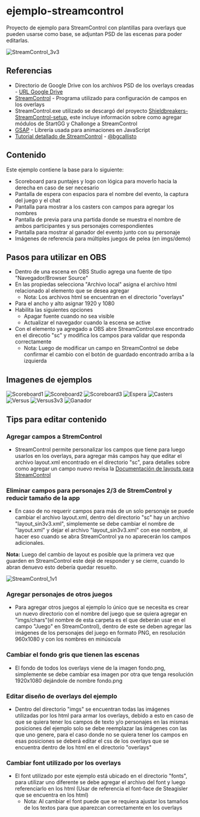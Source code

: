 
# ejemplo-streamcontrol

Proyecto de ejemplo para StreamControl con plantillas para overlays que pueden usarse como base, se adjuntan PSD de las escenas para poder editarlas.

![StreamControl_3v3](https://i.imgur.com/vStuQSb.png)

## Referencias

- Directorio de Google Drive con los archivos PSD de los overlays creadas - [URL Google Drive](https://drive.google.com/drive/folders/1zCaCSO4HQP1T-pTdoRBYa790vfsSNNEw?usp=sharing)
- [StreamControl](https://farpnut.net/streamcontrol/) - Programa utilizado para configuración de campos en los overlays
- StreamControl.exe utilizado se descargó del proyecto [Shieldbreakers-StreamControl-setup](https://github.com/MiggL/Shieldbreakers-StreamControl-setup/), este incluye información sobre como agregar módulos de StartGG y Challonge a StreamControl
- [GSAP](https://gsap.com/docs/v3/) - Librería usada para animaciones en JavaScript
- [Tutorial detallado de StreamControl](https://www.youtube.com/watch?v=qqyFknxaVWo) - [@bgcallisto](https://twitter.com/BGCallisto)

## Contenido

Este ejemplo contiene la base para lo siguiente:

- Scoreboard para puntajes y logo con lógica para moverlo hacia la derecha en caso de ser necesario
- Pantalla de espera con espacios para el nombre del evento, la captura del juego y el chat
- Pantalla para mostrar a los casters con campos para agregar los nombres
- Pantalla de previa para una partida donde se muestra el nombre de ambos participantes y sus personajes correspondientes
- Pantalla para mostrar al ganador del evento junto con su personaje
- Imágenes de referencia para múltiples juegos de pelea (en imgs/demo)

## Pasos para utilizar en OBS

- Dentro de una escena en OBS Studio agrega una fuente de tipo "Navegador/Browser Source"
- En las propiedas selecciona "Archivo local" asigna el archivo html relacionado al elemento que se desea agregar
	- Nota: Los archivos html se encuentran en el directorio "overlays"
- Para el ancho y alto asignar 1920 y 1080
- Habilita las siguientes opciones
	- Apagar fuente cuando no sea visible
	- Actualizar el navegador cuando la escena se active
- Con el elemento ya agregado a OBS abre StreamControl.exe encontrado en el direcotio "sc" y modifica los campos para validar que responda correctamente
	- Nota: Luego de modificar un campo en StreamControl se debe confirmar el cambio con el botón de guardado encontrado arriba a la izquierda

## Imagenes de ejemplos

![Scoreboard1](https://i.imgur.com/NGQU6i6.png)
![Scoreboard2](https://i.imgur.com/X04jlRa.png)
![Scoreboard3](https://i.imgur.com/keyQIVq.png)
![Espera](https://i.imgur.com/4iJ0EAd.png)
![Casters](https://i.imgur.com/KizTP6e.png)
![Versus](https://i.imgur.com/RV1OrwD.png)
![Versus3v3](https://i.imgur.com/ZGnEwTv.png)
![Ganador](https://i.imgur.com/omOq0VS.png)

## Tips para editar contenido

### Agregar campos a StremControl

- StreamControl permite personalizar los campos que tiene para luego usarlos en los overlays, para agregar más campos hay que editar el archivo layout.xml encontrado en el directorio "sc", para detalles sobre como agregar un campo nuevo revisa la [Documentación de layouts para StreamControl](https://farpnut.net/streamcontrol/layout-documentation/)

### Eliminar campos para personajes 2/3 de StremControl y reducir tamaño de la app

- En caso de no requerir campos para más de un solo personaje se puede cambiar el archivo layout.xml, dentro del directorio "sc" hay un archivo "layout_sin3v3.xml", simplemente se debe cambiar el nombre de "layout.xml" y dejar el archivo "layout_sin3v3.xml" con ese nombre, al hacer eso cuando se abra StreamControl ya no aparecerán los campos adicionales.

**Nota:** Luego del cambio de layout es posible que la primera vez que guarden en StreamControl este dejé de responder y se cierre, cuando lo abran denuevo esto debería quedar resuelto.

![StreamControl_1v1](https://i.imgur.com/N5gwq6v.png)

### Agregar personajes de otros juegos

- Para agregar otros juegos al ejemplo lo único que se necesita es crear un nuevo directorio con el nombre del juego que se quiera agregar en "imgs/chars"(el nombre de esta carpeta es el que deberán usar en el campo "Juego" en StreamControl), dentro de este se deben agregar las imágenes de los personajes del juego en formato PNG, en resolución 960x1080 y con los nombres en minúscula

### Cambiar el fondo gris que tienen las escenas

- El fondo de todos los overlays viene de la imagen fondo.png, simplemente se debe cambiar esa imagen por otra que tenga resolución 1920x1080 dejándole de nombre fondo.png

### Editar diseño de overlays del ejemplo

- Dentro del directorio "imgs" se encuentran todas las imágenes utilizadas por los html para armar los overlays, debido a esto en caso de que se quiera tener los campos de texto y/o personajes en las mismas posiciones del ejemplo solo se debe reemplazar las imágenes con las que uno genere, para el caso donde no se quiera tener los campos en esas posiciones se deberá editar el css de los overlays que se encuentra dentro de los html en el directorio "overlays"

### Cambiar font utilizado por los overlays

- El font utilizado por este ejemplo está ubicado en el directorio "fonts", para utilizar uno diferente se debe agregar el archivo del font y luego referenciarlo en los html (Usar de referencia el font-face de Steagisler que se encuentra en los html)
	- Nota: Al cambiar el font puede que se requiera ajustar los tamaños de los textos para que aparezcan correctamente en los overlays